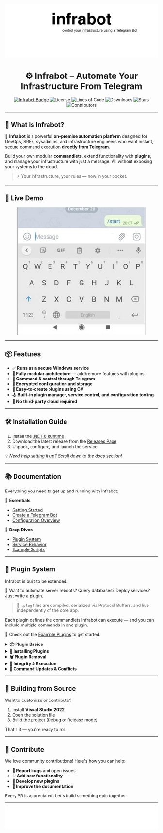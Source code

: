 <img src="assets/header.svg"/>

<div align="center">

# ⚙️ **Infrabot** – Automate Your Infrastructure From Telegram

[![Infrabot Badge](https://img.shields.io/badge/infrabot-orange)](https://github.com/infrabot-io/infrabot)
![License](https://img.shields.io/github/license/infrabot-io/infrabot)
![Lines of Code](https://img.shields.io/tokei/lines/github/infrabot-io/infrabot)
![Downloads](https://img.shields.io/github/downloads/infrabot-io/infrabot/total)
![Stars](https://img.shields.io/github/stars/infrabot-io/infrabot?style=social)
![Contributors](https://img.shields.io/github/contributors/infrabot-io/infrabot)

</div>

---

## 🧠 What is Infrabot?

🚀 **Infrabot** is a powerful **on-premise automation platform** designed for DevOps, SREs, sysadmins, and infrastructure engineers who want instant, secure command execution **directly from Telegram**.

Build your own modular **commandlets**, extend functionality with **plugins**, and manage your infrastructure with just a message. All without exposing your systems to the cloud.

> ⚡️ Your infrastructure, your rules — now in your pocket.

---

## 👀 Live Demo

<div align="center">
  <img src="assets/demo.gif" alt="infrabot-demo" width="420px" />
</div>

---

## 📦 Features

- ✅ **Runs as a secure Windows service**
- 📁 **Fully modular architecture** — add/remove features with plugins
- 📲 **Command & control through Telegram**
- 🔐 **Encrypted configuration and storage**
- 🧩 **Easy-to-create plugins using C#**
- 🕹️ **Built-in plugin manager, service control, and configuration tooling**
- 🧰 **No third-party cloud required**

---

## 🛠️ Installation Guide

1. Install the [.NET 8 Runtime](https://dotnet.microsoft.com/en-us/download/dotnet/8.0)
2. Download the latest release from the [Releases Page](https://github.com/infrabot-io/infrabot/releases)
3. Unpack, configure, and launch the service

💡 _Need help setting it up? Scroll down to the docs section!_

---

## 📚 Documentation

Everything you need to get up and running with Infrabot:

📘 **Essentials**
- [Getting Started](https://infrabot-io.github.io/documentation/gettingstarted.html)
- [Create a Telegram Bot](https://infrabot-io.github.io/documentation/createbot.html)
- [Configuration Overview](https://infrabot-io.github.io/documentation/configoverview.html)

🧠 **Deep Dives**
- [Plugin System](https://infrabot-io.github.io/documentation/pluginoverview.html)
- [Service Behavior](https://infrabot-io.github.io/documentation/infrabotservice.html)
- [Example Scripts](https://infrabot-io.github.io/documentation/examplescripts.html)

---

## 🔌 Plugin System

Infrabot is built to be extended.

🧠 Want to automate server reboots? Query databases? Deploy services? Just write a plugin.

> 📂 `.plug` files are compiled, serialized via Protocol Buffers, and live independently of the core app.
 
Each plugin defines the commandlets Infrabot can execute — and you can include multiple commands in one plugin.

📎 Check out the [Example Plugins](https://infrabot-io.github.io/documentation/examplescripts.html) to get started.

<details>
<summary><strong>📦 Plugin Basics</strong></summary>

- 🔸 Format: Only `.plug` files are recognized
- 🆔 Unique GUID & Plugin ID assigned at creation
- 🧾 Commands with the same name across plugins are supported — just use the plugin ID to specify which one to run
- ⚙️ Created/modified using the **Plugin Editor**
- 🗂️ Contains metadata + scripts/apps needed for execution
- 🧩 Each plugin can define **multiple commandlets**

</details>

<details>
<summary><strong>🚀 Installing Plugins</strong></summary>

- 📥 Copy the `.plug` file to `/plugins` in the Infrabot Telegram Service directory  
- 🔍 Infrabot auto-detects and extracts contents into `/plugins/{plugin-GUID}`  
- 🔁 If a newer version exists, it will **replace the old one**  
- 🌐 Plugin appears automatically on the **Plugins** web page  
- 🔄 Optionally use `/reloadplugins` to force immediate plugin reload  

</details>

<details>
<summary><strong>🗑️ Plugin Removal</strong></summary>

- 🧹 Deleting the `.plug` file removes plugin metadata and disables it  
- 📦 Extracted plugin folder remains unless deleted manually  
- 🔁 If redeployed, the folder is **replaced and re-extracted** automatically  

</details>

<details>
<summary><strong>🔐 Integrity & Execution</strong></summary>

- 🗂️ Executables can reside in subdirectories within the plugin folder  
- 🛣️ Use correct relative paths in the plugin configuration  
- 🧪 File hashes are checked before each execution  
- 🚫 If a mismatch is found, execution is **blocked** to prevent tampering  

</details>

<details>
<summary><strong>🔄 Command Updates & Conflicts</strong></summary>

- ⏱️ Telegram command menu updates within **3–5 minutes**  
- 🧭 Use plugin IDs to disambiguate overlapping command names  
- 🗑️ Duplicate entries?  
  → Delete the `.plug` file → wait for cleanup → redeploy cleanly  

</details>

---

## 🧱 Building from Source

Want to customize or contribute?

1. Install **Visual Studio 2022**
2. Open the solution file
3. Build the project (Debug or Release mode)

That's it — you're ready to roll.

---

## 🤝 Contribute

We love community contributions! Here's how you can help:

- 🐛 **Report bugs** and open issues
- ✨ **Add new functionality**
- 🔌 **Develop new plugins**
- 🧾 **Improve the documentation**

Every PR is appreciated. Let's build something epic together.

---

<div align="center">
  <img src="assets/footer_fixed.svg"/>
</div>
